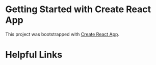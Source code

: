 # Getting Started with Create React App

This project was bootstrapped with [Create React App](https://github.com/facebook/create-react-app).

# Helpful Links
